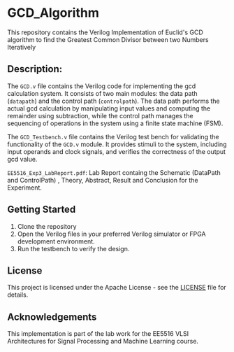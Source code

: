 # GCD_Algorithm
This repository contains the Verilog Implementation of Euclid's GCD algorithm to find the Greatest Common Divisor between two Numbers Iteratively

## Description:

The `GCD.v` file contains the Verilog code for implementing the gcd calculation system. It consists of two main modules: the data path (`datapath`) and the control path (`controlpath`). The data path performs the actual gcd calculation by manipulating input values and computing the remainder using subtraction, while the control path manages the sequencing of operations in the system using a finite state machine (FSM).

The `GCD_Testbench.v` file contains the Verilog test bench for validating the functionality of the `GCD.v` module. It provides stimuli to the system, including input operands and clock signals, and verifies the correctness of the output gcd value.

`EE5516_Exp3_LabReport.pdf`: Lab Report containg the Schematic (DataPath and ControlPath) , Theory, Abstract, Result and Conclusion for the Experiment.

## Getting Started

1. Clone the repository
2. Open the Verilog files in your preferred Verilog simulator or FPGA development environment.
3. Run the testbench to verify the design.

## License

This project is licensed under the  Apache License - see the [LICENSE](LICENSE) file for details.

## Acknowledgements

This implementation is part of the lab work for the EE5516 VLSI Architectures for Signal Processing and Machine Learning course.

